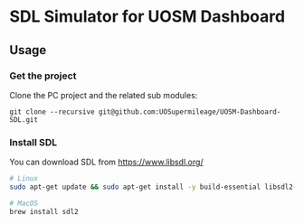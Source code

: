 # SDL Simulator for UOSM Dashboard

## Usage

### Get the project

Clone the PC project and the related sub modules:

```
git clone --recursive git@github.com:UOSupermileage/UOSM-Dashboard-SDL.git
```

### Install SDL
You can download SDL from https://www.libsdl.org/

```bash
# Linux
sudo apt-get update && sudo apt-get install -y build-essential libsdl2-dev

# MacOS
brew install sdl2
```
